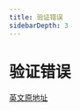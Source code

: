 ```yaml
---
title: 验证错误
sidebarDepth: 3
---
```


# 验证错误

[英文原地址](https://github.com/ajv-validator/ajv#validation-errors)


